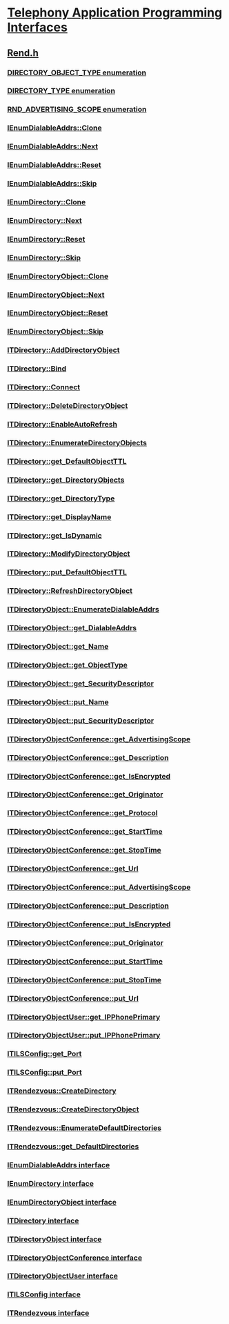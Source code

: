 # [Telephony Application Programming Interfaces](../_tapi3/index.md)
## [Rend.h](index.md)
### [DIRECTORY_OBJECT_TYPE enumeration](../rend/ne-rend-directory_object_type.md)
### [DIRECTORY_TYPE enumeration](../rend/ne-rend-directory_type.md)
### [RND_ADVERTISING_SCOPE enumeration](../rend/ne-rend-rnd_advertising_scope.md)
### [IEnumDialableAddrs::Clone](../rend/nf-rend-ienumdialableaddrs-clone.md)
### [IEnumDialableAddrs::Next](../rend/nf-rend-ienumdialableaddrs-next.md)
### [IEnumDialableAddrs::Reset](../rend/nf-rend-ienumdialableaddrs-reset.md)
### [IEnumDialableAddrs::Skip](../rend/nf-rend-ienumdialableaddrs-skip.md)
### [IEnumDirectory::Clone](../rend/nf-rend-ienumdirectory-clone.md)
### [IEnumDirectory::Next](../rend/nf-rend-ienumdirectory-next.md)
### [IEnumDirectory::Reset](../rend/nf-rend-ienumdirectory-reset.md)
### [IEnumDirectory::Skip](../rend/nf-rend-ienumdirectory-skip.md)
### [IEnumDirectoryObject::Clone](../rend/nf-rend-ienumdirectoryobject-clone.md)
### [IEnumDirectoryObject::Next](../rend/nf-rend-ienumdirectoryobject-next.md)
### [IEnumDirectoryObject::Reset](../rend/nf-rend-ienumdirectoryobject-reset.md)
### [IEnumDirectoryObject::Skip](../rend/nf-rend-ienumdirectoryobject-skip.md)
### [ITDirectory::AddDirectoryObject](../rend/nf-rend-itdirectory-adddirectoryobject.md)
### [ITDirectory::Bind](../rend/nf-rend-itdirectory-bind.md)
### [ITDirectory::Connect](../rend/nf-rend-itdirectory-connect.md)
### [ITDirectory::DeleteDirectoryObject](../rend/nf-rend-itdirectory-deletedirectoryobject.md)
### [ITDirectory::EnableAutoRefresh](../rend/nf-rend-itdirectory-enableautorefresh.md)
### [ITDirectory::EnumerateDirectoryObjects](../rend/nf-rend-itdirectory-enumeratedirectoryobjects.md)
### [ITDirectory::get_DefaultObjectTTL](../rend/nf-rend-itdirectory-get_defaultobjectttl.md)
### [ITDirectory::get_DirectoryObjects](../rend/nf-rend-itdirectory-get_directoryobjects.md)
### [ITDirectory::get_DirectoryType](../rend/nf-rend-itdirectory-get_directorytype.md)
### [ITDirectory::get_DisplayName](../rend/nf-rend-itdirectory-get_displayname.md)
### [ITDirectory::get_IsDynamic](../rend/nf-rend-itdirectory-get_isdynamic.md)
### [ITDirectory::ModifyDirectoryObject](../rend/nf-rend-itdirectory-modifydirectoryobject.md)
### [ITDirectory::put_DefaultObjectTTL](../rend/nf-rend-itdirectory-put_defaultobjectttl.md)
### [ITDirectory::RefreshDirectoryObject](../rend/nf-rend-itdirectory-refreshdirectoryobject.md)
### [ITDirectoryObject::EnumerateDialableAddrs](../rend/nf-rend-itdirectoryobject-enumeratedialableaddrs.md)
### [ITDirectoryObject::get_DialableAddrs](../rend/nf-rend-itdirectoryobject-get_dialableaddrs.md)
### [ITDirectoryObject::get_Name](../rend/nf-rend-itdirectoryobject-get_name.md)
### [ITDirectoryObject::get_ObjectType](../rend/nf-rend-itdirectoryobject-get_objecttype.md)
### [ITDirectoryObject::get_SecurityDescriptor](../rend/nf-rend-itdirectoryobject-get_securitydescriptor.md)
### [ITDirectoryObject::put_Name](../rend/nf-rend-itdirectoryobject-put_name.md)
### [ITDirectoryObject::put_SecurityDescriptor](../rend/nf-rend-itdirectoryobject-put_securitydescriptor.md)
### [ITDirectoryObjectConference::get_AdvertisingScope](../rend/nf-rend-itdirectoryobjectconference-get_advertisingscope.md)
### [ITDirectoryObjectConference::get_Description](../rend/nf-rend-itdirectoryobjectconference-get_description.md)
### [ITDirectoryObjectConference::get_IsEncrypted](../rend/nf-rend-itdirectoryobjectconference-get_isencrypted.md)
### [ITDirectoryObjectConference::get_Originator](../rend/nf-rend-itdirectoryobjectconference-get_originator.md)
### [ITDirectoryObjectConference::get_Protocol](../rend/nf-rend-itdirectoryobjectconference-get_protocol.md)
### [ITDirectoryObjectConference::get_StartTime](../rend/nf-rend-itdirectoryobjectconference-get_starttime.md)
### [ITDirectoryObjectConference::get_StopTime](../rend/nf-rend-itdirectoryobjectconference-get_stoptime.md)
### [ITDirectoryObjectConference::get_Url](../rend/nf-rend-itdirectoryobjectconference-get_url.md)
### [ITDirectoryObjectConference::put_AdvertisingScope](../rend/nf-rend-itdirectoryobjectconference-put_advertisingscope.md)
### [ITDirectoryObjectConference::put_Description](../rend/nf-rend-itdirectoryobjectconference-put_description.md)
### [ITDirectoryObjectConference::put_IsEncrypted](../rend/nf-rend-itdirectoryobjectconference-put_isencrypted.md)
### [ITDirectoryObjectConference::put_Originator](../rend/nf-rend-itdirectoryobjectconference-put_originator.md)
### [ITDirectoryObjectConference::put_StartTime](../rend/nf-rend-itdirectoryobjectconference-put_starttime.md)
### [ITDirectoryObjectConference::put_StopTime](../rend/nf-rend-itdirectoryobjectconference-put_stoptime.md)
### [ITDirectoryObjectConference::put_Url](../rend/nf-rend-itdirectoryobjectconference-put_url.md)
### [ITDirectoryObjectUser::get_IPPhonePrimary](../rend/nf-rend-itdirectoryobjectuser-get_ipphoneprimary.md)
### [ITDirectoryObjectUser::put_IPPhonePrimary](../rend/nf-rend-itdirectoryobjectuser-put_ipphoneprimary.md)
### [ITILSConfig::get_Port](../rend/nf-rend-itilsconfig-get_port.md)
### [ITILSConfig::put_Port](../rend/nf-rend-itilsconfig-put_port.md)
### [ITRendezvous::CreateDirectory](../rend/nf-rend-itrendezvous-createdirectory.md)
### [ITRendezvous::CreateDirectoryObject](../rend/nf-rend-itrendezvous-createdirectoryobject.md)
### [ITRendezvous::EnumerateDefaultDirectories](../rend/nf-rend-itrendezvous-enumeratedefaultdirectories.md)
### [ITRendezvous::get_DefaultDirectories](../rend/nf-rend-itrendezvous-get_defaultdirectories.md)
### [IEnumDialableAddrs interface](../rend/nn-rend-ienumdialableaddrs.md)
### [IEnumDirectory interface](../rend/nn-rend-ienumdirectory.md)
### [IEnumDirectoryObject interface](../rend/nn-rend-ienumdirectoryobject.md)
### [ITDirectory interface](../rend/nn-rend-itdirectory.md)
### [ITDirectoryObject interface](../rend/nn-rend-itdirectoryobject.md)
### [ITDirectoryObjectConference interface](../rend/nn-rend-itdirectoryobjectconference.md)
### [ITDirectoryObjectUser interface](../rend/nn-rend-itdirectoryobjectuser.md)
### [ITILSConfig interface](../rend/nn-rend-itilsconfig.md)
### [ITRendezvous interface](../rend/nn-rend-itrendezvous.md)
